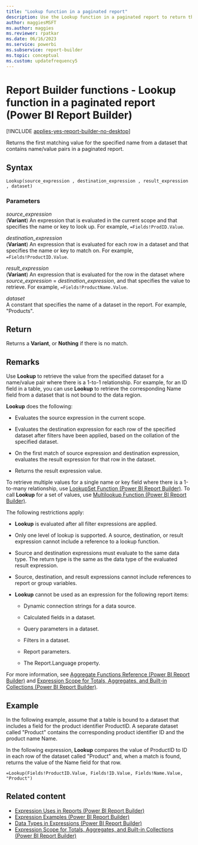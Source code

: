 ```yaml
---
title: "Lookup function in a paginated report"
description: Use the Lookup function in a paginated report to return the first matching value for the specified name from a dataset that contains name or value pairs.
author: maggiesMSFT
ms.author: maggies
ms.reviewer: rpatkar
ms.date: 06/16/2023
ms.service: powerbi
ms.subservice: report-builder
ms.topic: conceptual
ms.custom: updatefrequency5
---
```

# Report Builder functions - Lookup function in a paginated report (Power BI Report Builder)

[!INCLUDE [applies-yes-report-builder-no-desktop](../../includes/applies-yes-report-builder-no-desktop.md)]

  Returns the first matching value for the specified name from a dataset that contains name/value pairs in a paginated report.

## Syntax

```syntaxsql
Lookup(source_expression , destination_expression , result_expression , dataset)
```

### Parameters

*source_expression*  
(**Variant**) An expression that is evaluated in the current scope and that specifies the name or key to look up. For example, `=Fields!ProdID.Value`.

*destination_expression*  
(**Variant**) An expression that is evaluated for each row in a dataset and that specifies the name or key to match on. For example, `=Fields!ProductID.Value`.

*result_expression*  
(**Variant**) An expression that is evaluated for the row in the dataset where *source_expression* = *destination_expression*, and that specifies the value to retrieve. For example, `=Fields!ProductName.Value`.

*dataset*  
A constant that specifies the name of a dataset in the report. For example, "Products".

## Return

Returns a **Variant**, or **Nothing** if there is no match.

## Remarks

Use **Lookup** to retrieve the value from the specified dataset for a name/value pair where there is a 1-to-1 relationship. For example, for an ID field in a table, you can use **Lookup** to retrieve the corresponding Name field from a dataset that is not bound to the data region.

**Lookup** does the following:

- Evaluates the source expression in the current scope.

- Evaluates the destination expression for each row of the specified dataset after filters have been applied, based on the collation of the specified dataset.

- On the first match of source expression and destination expression, evaluates the result expression for that row in the dataset.

- Returns the result expression value.

To retrieve multiple values for a single name or key field where there is a 1-to-many relationship, use [LookupSet Function (Power BI Report Builder)](/sql/reporting-services/report-design/report-builder-functions-lookupset-function). To call **Lookup** for a set of values, use [Multilookup Function (Power BI Report Builder)](/sql/reporting-services/report-design/report-builder-functions-multilookup-function).

The following restrictions apply:

- **Lookup** is evaluated after all filter expressions are applied.

- Only one level of lookup is supported. A source, destination, or result expression cannot include a reference to a lookup function.

- Source and destination expressions must evaluate to the same data type. The return type is the same as the data type of the evaluated result expression.

- Source, destination, and result expressions cannot include references to report or group variables.

- **Lookup** cannot be used as an expression for the following report items:

    - Dynamic connection strings for a data source.

    - Calculated fields in a dataset.

    - Query parameters in a dataset.

    - Filters in a dataset.

    - Report parameters.

    - The Report.Language property.

For more information, see [Aggregate Functions Reference (Power BI Report Builder)](/sql/reporting-services/report-design/report-builder-functions-aggregate-functions-reference) and [Expression Scope for Totals, Aggregates, and Built-in Collections (Power BI Report Builder)](./expression-scope-for-totals-aggregates-and-built-in-collections.md).

## Example

In the following example, assume that a table is bound to a dataset that includes a field for the product identifier ProductID. A separate dataset called "Product" contains the corresponding product identifier ID and the product name Name.

In the following expression, **Lookup** compares the value of ProductID to ID in each row of the dataset called "Product" and, when a match is found, returns the value of the Name field for that row.

```
=Lookup(Fields!ProductID.Value, Fields!ID.Value, Fields!Name.Value, "Product")
```

## Related content

- [Expression Uses in Reports (Power BI Report Builder)](./expression-uses-reports-report-builder.md)
- [Expression Examples (Power BI Report Builder)](./report-builder-expression-examples.md)
- [Data Types in Expressions (Power BI Report Builder)](./data-types-expressions-report-builder.md)
- [Expression Scope for Totals, Aggregates, and Built-in Collections (Power BI Report Builder)](./expression-scope-for-totals-aggregates-and-built-in-collections.md)
